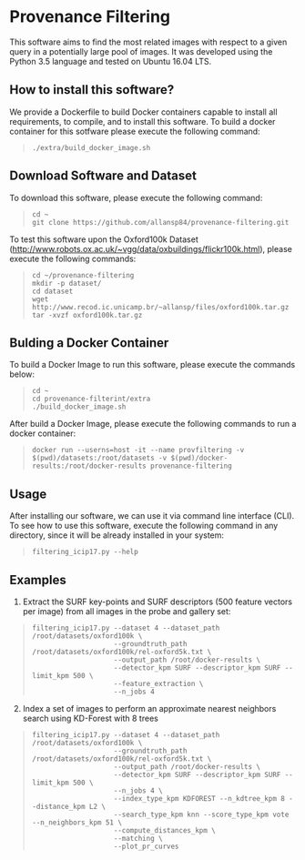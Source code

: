 # Provenance Filtering

This software aims to find the most related images with respect to a given query in a potentially large pool of images. It was developed using the Python 3.5 language and tested on Ubuntu 16.04 LTS.

## How to install this software?

We provide a Dockerfile to build Docker containers capable to install all requirements, to compile, and to install this software. To build a docker container for this sotfware please execute the following command:
>
>     ./extra/build_docker_image.sh


## Download Software and Dataset

To download this software, please execute the following command:
>
>     cd ~
>     git clone https://github.com/allansp84/provenance-filtering.git

To test this software upon the Oxford100k Dataset (http://www.robots.ox.ac.uk/~vgg/data/oxbuildings/flickr100k.html), please execute the following commands:
>
>     cd ~/provenance-filtering
>     mkdir -p dataset/
>     cd dataset
>     wget http://www.recod.ic.unicamp.br/~allansp/files/oxford100k.tar.gz
>     tar -xvzf oxford100k.tar.gz

## Bulding a Docker Container

To build a Docker Image to run this software, please execute the commands below:
>
>     cd ~
>     cd provenance-filterint/extra
>     ./build_docker_image.sh

After build a Docker Image, please execute the following commands to run a docker container:
>     docker run --userns=host -it --name provfiltering -v $(pwd)/datasets:/root/datasets -v $(pwd)/docker-results:/root/docker-results provenance-filtering


## Usage

After installing our software, we can use it via command line interface (CLI).
To see how to use this software, execute the following command in any
directory, since it will be already installed in your system:
>
>     filtering_icip17.py --help


## Examples
1. Extract the SURF key-points and SURF descriptors (500 feature vectors per image) from all images in the probe and gallery set:
>
>     filtering_icip17.py --dataset 4 --dataset_path /root/datasets/oxford100k \
>                         --groundtruth_path /root/datasets/oxford100k/rel-oxford5k.txt \
>                         --output_path /root/docker-results \
>                         --detector_kpm SURF --descriptor_kpm SURF --limit_kpm 500 \
>                         --feature_extraction \
>                         --n_jobs 4

2. Index a set of images to perform an approximate nearest neighbors search using KD-Forest with 8 trees
>
>     filtering_icip17.py --dataset 4 --dataset_path /root/datasets/oxford100k \
>                         --groundtruth_path /root/datasets/oxford100k/rel-oxford5k.txt \
>                         --output_path /root/docker-results \
>                         --detector_kpm SURF --descriptor_kpm SURF --limit_kpm 500 \
>                         --n_jobs 4 \
>                         --index_type_kpm KDFOREST --n_kdtree_kpm 8 --distance_kpm L2 \
>                         --search_type_kpm knn --score_type_kpm vote --n_neighbors_kpm 51 \
>                         --compute_distances_kpm \
>                         --matching \
>                         --plot_pr_curves
